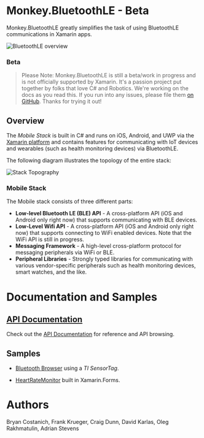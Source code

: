 # Monkey.BluetoothLE - Beta

Monkey.BluetoothLE greatly simplifies the task of using BluetoothLE communications in Xamarin apps.

![BluetoothLE overview](Images/Images/Architectural_Overview.png)

### Beta

> Please Note: Monkey.BluetoothLE is still a beta/work in progress and is not officially supported by Xamarin. It's a passion project put together by folks that love C# and Robotics. We're working on the docs as you read this. If you run into any issues, please file them [on GitHub](https://github.com/xamarin/Monkey.Robotics/issues). Thanks for trying it out!

## Overview
 
The _Mobile Stack_ is built in C# and runs on iOS, Android, and UWP via the [Xamarin platform](http://xamarin.com) and contains features for communicating with IoT devices and wearables (such as health monitoring devices) via BluetoothLE.


The following diagram illustrates the topology of the entire stack:

![Stack Topography](Images/Images/Platform_Stack_Topography.png)

### Mobile Stack

The Mobile stack consists of three different parts:

 * **Low-level Bluetooth LE (BLE) API** - A cross-platform API (iOS and Android only right now) that supports communicating with BLE devices.
 * **Low-Level Wifi API** - A cross-platform API (iOS and Android only right now) that supports connecting to WiFi enabled devices. Note that the WiFi API is still in progress.
 * **Messaging Framework** - A high-level cross-platform protocol for messaging peripherals via WiFi or BLE.
 * **Peripheral Libraries** - Strongly typed libraries for communicating with various vendor-specific peripherals such as health monitoring devices, smart watches, and the like.


# Documentation and Samples

## [API Documentation](API%20Docs/)

Check out the [API Documentation](API%20Docs/) for reference and API browsing.

## Samples

* [Bluetooth Browser](https://github.com/conceptdev/xamarin-forms-samples/tree/master/BluetoothTISensor) using a _TI SensorTag_.

* [HeartRateMonitor](https://github.com/conceptdev/xamarin-forms-samples/tree/master/BluetoothHeartRateMonitor) built in Xamarin.Forms.


# Authors
Bryan Costanich, Frank Krueger, Craig Dunn, David Karlas, Oleg Rakhmatulin, Adrian Stevens


